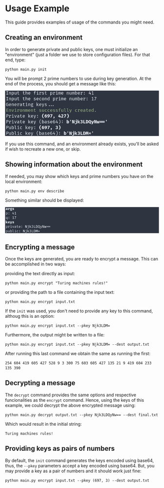 # Usage Example
 
This guide provides examples of usage of the commands you might need.

## Creating an environment

In order to generate private and public keys, one must initialize an "environment" (just a folder we use to store configuration files). For that end, type:

```
python main.py init
```

You will be prompt 2 prime numbers to use during key generation. At the end of the process, you should get a message like this:

![](assets/usage-init.png)

If you use this command, and an environment already exists, you'll be asked if wish to recreate a new one, or skip.

## Showing information about the environment

If needed, you may show which keys and prime numbers you have on the local environment:

```
python main.py env describe
```

Something similar should be displayed:

![](assets/usage-env.png)

## Encrypting a message

Once the keys are generated, you are ready to encrypt a message. This can be accomplished in two ways:

providing the text directly as input:

```
python main.py encrypt "Turing machines rules!"
```

or providing the path to a file containing the input text:

```
python main.py encrypt input.txt
```

If the `init` was used, you don't need to provide any key to this command, althoug this is an option:

```
python main.py encrypt input.txt --pkey Njk3LDM=
```

Furthermore, the output might be written to a file:

```
python main.py encrypt input.txt --pkey Njk3LDM= --dest output.txt
```

After running this last command we obtain the same as running the first:

```
254 604 419 605 427 528 9 3 300 75 603 605 427 135 21 9 419 604 233 135 390
```

## Decrypting a message

The `decrypt` command provides the same options and respective funcionalities as the `encrypt` command. Hence, using the keys of this example, we could decrypt the above encrypted message using:

```
python main.py decrypt output.txt --pkey Njk3LDQyNw== --dest final.txt
```

Which would result in the initial string:

```
Turing machines rules!
```

## Providing keys as pairs of numbers

By default, the `init` command generates the keys encoded using base64, thus, the `--pkey` parameters accept a key encoded using base64. But, you may provide a key as a pair of numbers and it should work just fine:

```
python main.py encrypt input.txt --pkey (697, 3) --dest output.txt
```